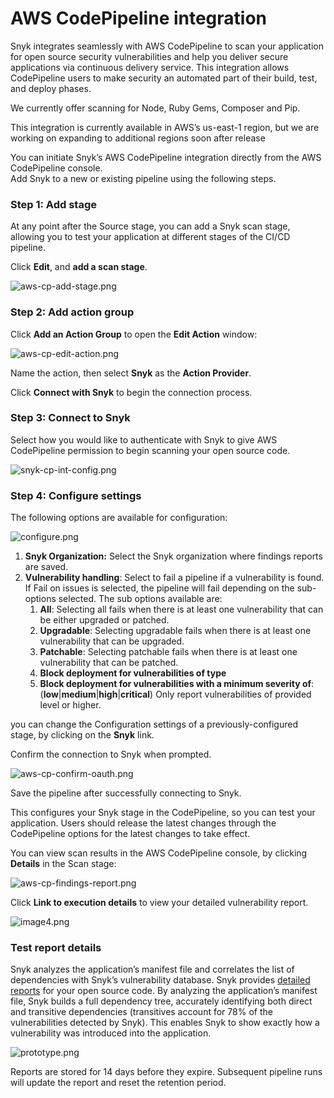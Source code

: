 # AWS CodePipeline integration

Snyk integrates seamlessly with AWS CodePipeline to scan your application for open source security vulnerabilities and help you deliver secure applications via continuous delivery service. This integration allows CodePipeline users to make security an automated part of their build, test, and deploy phases.

We currently offer scanning for Node, Ruby Gems, Composer and Pip.

This integration is currently available in AWS’s us-east-1 region, but we are working on expanding to additional regions soon after release

You can initiate Snyk’s AWS CodePipeline integration directly from the AWS CodePipeline console.  
Add Snyk to a new or existing pipeline using the following steps.

### Step 1: Add stage

At any point after the Source stage, you can add a Snyk scan stage, allowing you to test your application at different stages of the CI/CD pipeline.

Click **Edit**, and **add a scan stage**.

![aws-cp-add-stage.png](https://support.snyk.io/hc/article_attachments/4402165935505/aws-cp-add-stage.png)

### Step 2: Add action group

Click **Add an Action Group** to open the **Edit Action** window:

![aws-cp-edit-action.png](https://support.snyk.io/hc/article_attachments/4402165935249/aws-cp-edit-action.png)

Name the action, then select **Snyk** as the **Action Provider**.

Click **Connect with Snyk** to begin the connection process.

### Step 3: Connect to Snyk

Select how you would like to authenticate with Snyk to give AWS CodePipeline permission to begin scanning your open source code.

![snyk-cp-int-config.png](https://support.snyk.io/hc/article_attachments/4402165934993/snyk-cp-int-config.png)

### Step 4: Configure settings

The following options are available for configuration:

![configure.png](https://support.snyk.io/hc/article_attachments/4403978175633/configure.png)

1. **Snyk Organization:** Select the Snyk organization where findings reports are saved.
2. **Vulnerability handling**: Select to fail a pipeline if a vulnerability is found. If Fail on issues is selected, the pipeline will fail depending on the sub-options selected. The sub options available are:
   1. **All**: Selecting all fails when there is at least one vulnerability that can be either upgraded or patched.
   2. **Upgradable**: Selecting upgradable fails when there is at least one vulnerability that can be upgraded.
   3. **Patchable**: Selecting patchable fails when there is at least one vulnerability that can be patched.
   4. **Block deployment for vulnerabilities of type**
   5. **Block deployment for vulnerabilities with a minimum severity of**: \(**low**\|**medium**\|**high**\|**critical**\) Only report vulnerabilities of provided level or higher.

you can change the Configuration settings of a previously-configured stage, by clicking on the **Snyk** link.

Confirm the connection to Snyk when prompted.

![aws-cp-confirm-oauth.png](https://support.snyk.io/hc/article_attachments/4402158137489/aws-cp-confirm-oauth.png)

Save the pipeline after successfully connecting to Snyk.

This configures your Snyk stage in the CodePipeline, so you can test your application. Users should release the latest changes through the CodePipeline options for the latest changes to take effect.

You can view scan results in the AWS CodePipeline console, by clicking **Details** in the Scan stage:

![aws-cp-findings-report.png](https://support.snyk.io/hc/article_attachments/4402165929233/aws-cp-findings-report.png)

Click **Link to execution details** to view your detailed vulnerability report.

![image4.png](https://support.snyk.io/hc/article_attachments/4403974784913/image4.png)

### Test report details

Snyk analyzes the application’s manifest file and correlates the list of dependencies with Snyk’s vulnerability database. Snyk provides [detailed reports](https://support.snyk.io/hc/en-us/categories/360000598418-Reports-and-remediation) for your open source code. By analyzing the application’s manifest file, Snyk builds a full dependency tree, accurately identifying both direct and transitive dependencies \(transitives account for 78% of the vulnerabilities detected by Snyk\). This enables Snyk to show exactly how a vulnerability was introduced into the application.

![prototype.png](https://support.snyk.io/hc/article_attachments/4403977830033/prototype.png)

Reports are stored for 14 days before they expire. Subsequent pipeline runs will update the report and reset the retention period.

